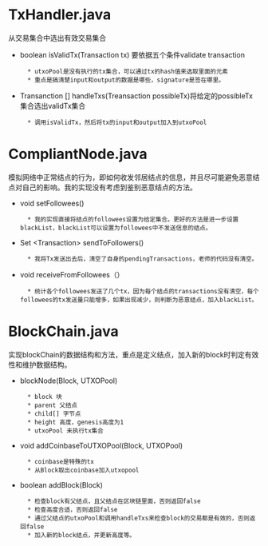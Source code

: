 # TxHandler.java
从交易集合中选出有效交易集合

* boolean isValidTx(Transaction tx) 要依据五个条件validate transaction

		* utxoPool是没有执行的tx集合，可以通过tx的hash值来选取里面的元素
		* 重点是搞清楚input和output的数据是哪些，signature是签在哪里。
	
* Transanction [] handleTxs(Treansaction possibleTx)将给定的possibleTx集合选出validTx集合

		* 调用isValidTx，然后将tx的input和output加入到utxoPool

# CompliantNode.java

模拟网络中正常结点的行为，即如何收发邻居结点的信息，并且尽可能避免恶意结点对自己的影响。我的实现没有考虑到鉴别恶意结点的方法。

* void setFollowees()

		* 我的实现直接将结点的followees设置为给定集合。更好的方法是进一步设置blackList，blackList可以设置为followees中不发送信息的结点。
		
* Set <Transaction\> sendToFollowers()

		* 我将Tx发送出去后，清空了自身的pendingTransactions，老师的代码没有清空。
		
* void receiveFromFollowees（）

		* 统计各个followees发送了几个tx，因为每个结点的transactions没有清空，每个followees的tx发送量只能增多，如果出现减少，则判断为恶意结点，加入blackList。
		
# BlockChain.java

实现blockChain的数据结构和方法，重点是定义结点，加入新的block时判定有效性和维护数据结构。

* blockNode(Block, UTXOPool)

		* block 块
		* parent 父结点
		* child[] 字节点
		* height 高度，genesis高度为1
		* utxoPool 未执行tx集合

* void addCoinbaseToUTXOPool(Block, UTXOPool)

		* coinbase是特殊的tx
		* 从Block取出coinbase加入utxopool

* boolean addBlock(Block)

		* 检查block有父结点，且父结点在区块链里面，否则返回false
		* 检查高度合适，否则返回false
		* 通过父结点的utxoPool和调用handleTxs来检查block的交易都是有效的，否则返回false
		* 加入新的block结点，并更新高度等。